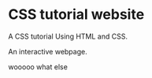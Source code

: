 # CSS tutorial website
 A CSS tutorial Using HTML and CSS.
 
 An interactive webpage.
 
wooooo what else 
